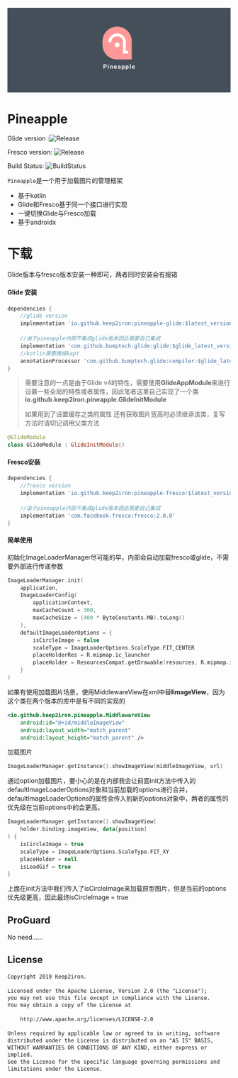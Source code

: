 ![](images/banner.png)

# Pineapple

Glide version :![Release](https://api.bintray.com/packages/keep2iron/maven/pineapple-glide/images/download.svg) 

Fresco version: ![Release](https://api.bintray.com/packages/keep2iron/maven/pineapple-fresco/images/download.svg)

Build Status: ![BuildStatus](https://travis-ci.org/keep2iron/pineapple.svg?branch=master)

`Pineapple`是一个用于加载图片的管理框架

- 基于kotlin
- Glide和Fresco基于同一个接口进行实现
- 一键切换Glide与Fresco加载
- 基于androidx

# 下载

Glide版本与fresco版本安装一种即可，两者同时安装会有报错

#### Glide 安装

```groovy
dependencies {
    //glide version
    implementation 'io.github.keep2iron:pineapple-glide:$latest_version'
    
    //由于pineapple内部不集成glide版本因此需要自己集成
    implementation 'com.github.bumptech.glide:glide:$glide_latest_version'
    //kotlin需要换成kapt
    annotationProcessor 'com.github.bumptech.glide:compiler:$glide_latest_version'
}
```

> 需要注意的一点是由于Glide v4的特性，需要使用**GlideAppModule**来进行设置一些全局的特性或者属性，因此笔者这里自己实现了一个类 **io.github.keep2iron.pineapple.GlideInitModule**
>
> 如果用到了设置缓存之类的属性 还有获取图片宽高时必须继承该类，复写方法时请切记调用父类方法

```kotlin
@GlideModule
class GlideModule : GlideInitModule()
```



#### Fresco安装

````groovy
dependencies {
    //fresco version
    implementation 'io.github.keep2iron:pineapple-fresco:$latest_version'
   
    //由于pineapple内部不集成glide版本因此需要自己集成
    implementation 'com.facebook.fresco:fresco:2.0.0'
}
````



#### 简单使用

初始化ImageLoaderManager尽可能的早，内部会自动加载fresco或glide，不需要外部进行传递参数
```kotlin
ImageLoaderManager.init(
    application,
    ImageLoaderConfig(
        applicationContext,
        maxCacheCount = 300,
        maxCacheSize = (400 * ByteConstants.MB).toLong()
    ),
    defaultImageLoaderOptions = {
        isCircleImage = false
        scaleType = ImageLoaderOptions.ScaleType.FIT_CENTER
        placeHolderRes = R.mipmap.ic_launcher
        placeHolder = ResourcesCompat.getDrawable(resources, R.mipmap.ic_launcher, null)
    }
)
```

如果有使用加载图片场景，使用MiddlewareView在xml中替**IimageView**，因为这个类在两个版本的库中是有不同的实现的
```xml
<io.github.keep2iron.pineapple.MiddlewareView
	android:id="@+id/middleImageView"
	android:layout_width="match_parent"
	android:layout_height="match_parent" /> 
```

加载图片
```kotlin
ImageLoaderManager.getInstance().showImageView(middleImageView, url)
```

通过option加载图片，要小心的是在内部我会让前面init方法中传入的defaultImageLoaderOptions对象和当前加载的options进行合并，defaultImageLoaderOptions的属性会传入到新的options对象中，两者的属性的优先级在当前options中的会更高。
```kotlin
ImageLoaderManager.getInstance().showImageView(
    holder.binding.imageView, data[position]
) {
    isCircleImage = true
    scaleType = ImageLoaderOptions.ScaleType.FIT_XY
    placeHolder = null
    isLoadGif = true
}
```

上面在init方法中我们传入了isCircleImage来加载原型图片，但是当前的options优先级更高，因此最终isCircleImage = true

## ProGuard

No need......

## License

	Copyright 2019 Keep2iron.
	
	Licensed under the Apache License, Version 2.0 (the "License");
	you may not use this file except in compliance with the License.
	You may obtain a copy of the License at
	
	    http://www.apache.org/licenses/LICENSE-2.0
	
	Unless required by applicable law or agreed to in writing, software
	distributed under the License is distributed on an "AS IS" BASIS,
	WITHOUT WARRANTIES OR CONDITIONS OF ANY KIND, either express or implied.
	See the License for the specific language governing permissions and
	limitations under the License.
